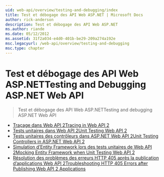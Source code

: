 ```yaml
---
uid: web-api/overview/testing-and-debugging/index
title: Test et débogage des API Web ASP.NET | Microsoft Docs
author: rick-anderson
description: Test et débogage des API Web ASP.NET
ms.author: riande
ms.date: 05/12/2012
ms.assetid: 31f2a034-e4d0-401b-be29-209a274a192e
msc.legacyurl: /web-api/overview/testing-and-debugging
msc.type: chapter
---
```

<a name="testing-and-debugging-aspnet-web-api"></a><span data-ttu-id="e426c-103">Test et débogage des API Web ASP.NET</span><span class="sxs-lookup"><span data-stu-id="e426c-103">Testing and Debugging ASP.NET Web API</span></span>
====================
> <span data-ttu-id="e426c-104">Test et débogage des API Web ASP.NET</span><span class="sxs-lookup"><span data-stu-id="e426c-104">Testing and debugging ASP.NET Web API</span></span>


- [<span data-ttu-id="e426c-105">Traçage dans Web API 2</span><span class="sxs-lookup"><span data-stu-id="e426c-105">Tracing in Web API 2</span></span>](tracing-in-aspnet-web-api.md)
- [<span data-ttu-id="e426c-106">Tests unitaires dans Web API 2</span><span class="sxs-lookup"><span data-stu-id="e426c-106">Unit Testing Web API 2</span></span>](unit-testing-with-aspnet-web-api.md)
- [<span data-ttu-id="e426c-107">Tests unitaires des contrôleurs dans ASP.NET Web API 2</span><span class="sxs-lookup"><span data-stu-id="e426c-107">Unit Testing Controllers in ASP.NET Web API 2</span></span>](unit-testing-controllers-in-web-api.md)
- [<span data-ttu-id="e426c-108">Simulation d’Entity Framework lors des tests unitaires de Web API 2</span><span class="sxs-lookup"><span data-stu-id="e426c-108">Mocking Entity Framework when Unit Testing Web API 2</span></span>](mocking-entity-framework-when-unit-testing-aspnet-web-api-2.md)
- [<span data-ttu-id="e426c-109">Résolution des problèmes des erreurs HTTP 405 après la publication d’applications Web API 2</span><span class="sxs-lookup"><span data-stu-id="e426c-109">Troubleshooting HTTP 405 Errors after Publishing Web API 2 Applications</span></span>](troubleshooting-http-405-errors-after-publishing-web-api-applications.md)
